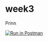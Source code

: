 # week3

Prinn

[![Run in Postman](https://run.pstmn.io/button.svg)](https://app.getpostman.com/run-collection/48e83b577de898599c75)
